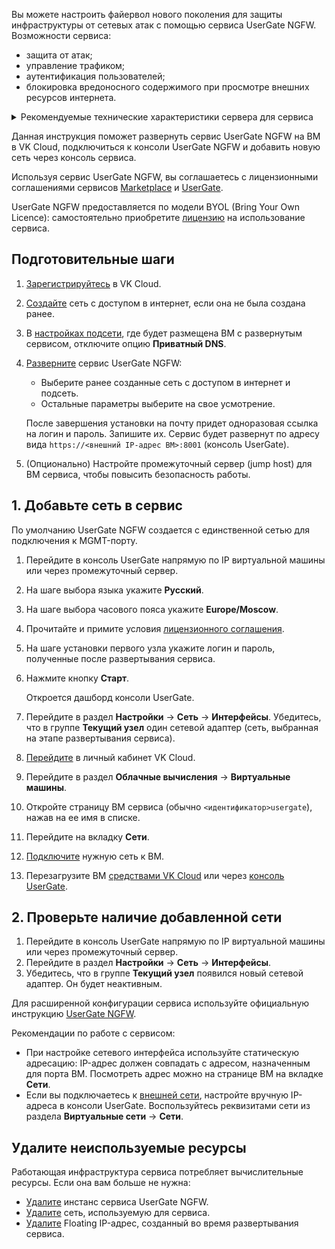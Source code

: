 Вы можете настроить файервол нового поколения для защиты инфраструктуры от сетевых атак с помощью сервиса UserGate NGFW. Возможности сервиса:

- защита от атак;
- управление трафиком;
- аутентификация пользователей;
- блокировка вредоносного содержимого при просмотре внешних ресурсов интернета.

<details>
    <summary>Рекомендуемые технические характеристики сервера для сервиса</summary>

![Рекомендуемые технические характеристики для сервиса](./assets/usergate_vm_recommendation_table.png){params[noBorder=true]}

Чтобы создать ВМ, у которой более 24 CPU, обратитесь в [техническую поддержку](/ru/contacts).

</details>

Данная инструкция поможет развернуть сервис UserGate NGFW на ВМ в VK Cloud, подключиться к консоли UserGate NGFW и добавить новую сеть через консоль сервиса.

Используя сервис UserGate NGFW, вы соглашаетесь с лицензионными соглашениями сервисов [Marketplace](/ru/intro/start/legal/marketplace) и [UserGate](https://www.usergate.com/ru/usergate-eula).

<warn>

UserGate NGFW предоставляется по модели BYOL (Bring Your Own Licence): самостоятельно приобретите [лицензию](https://www.usergate.com/ru/purchase) на использование сервиса.

</warn>

## Подготовительные шаги

1. [Зарегистрируйтесь](/ru/intro/start/account-registration) в VK Cloud.
1. [Создайте](/ru/networks/vnet/instructions/net#sozdanie_seti) сеть с доступом в интернет, если она не была создана ранее.
1. В [настройках подсети](/ru/networks/vnet/instructions/net#redaktirovanie_podseti), где будет размещена ВМ с развернутым сервисом, отключите опцию **Приватный DNS**.
1. [Разверните](../../instructions/pr-instance-add) сервис UserGate NGFW:

   - Выберите ранее созданные сеть с доступом в интернет и подсеть.
   - Остальные параметры выберите на свое усмотрение.

   После завершения установки на почту придет одноразовая ссылка на логин и пароль. Запишите их. Сервис будет развернут по адресу вида `https://<внешний IP-адрес ВМ>:8001` (консоль UserGate).

1. (Опционально) Настройте промежуточный сервер (jump host) для ВМ сервиса, чтобы повысить безопасность работы.

## 1. Добавьте сеть в сервис

<info>

По умолчанию UserGate NGFW создается с единственной сетью для подключения к MGMT-порту.

</info>

1. Перейдите в консоль UserGate напрямую по IP виртуальной машины или через промежуточный сервер.
1. На шаге выбора языка укажите **Русский**.
1. На шаге выбора часового пояса укажите **Europe/Moscow**.
1. Прочитайте и примите условия [лицензионного соглашения](https://www.usergate.com/ru/usergate-eula).
1. На шаге установки первого узла укажите логин и пароль, полученные после развертывания сервиса.
1. Нажмите кнопку **Старт**.

   Откроется дашборд консоли UserGate.

1. Перейдите в раздел **Настройки** → **Сеть** → **Интерфейсы**. Убедитесь, что в группе **Текущий узел** один сетевой адаптер (сеть, выбранная на этапе развертывания сервиса).
1. [Перейдите](https://msk.cloud.vk.com/app) в личный кабинет VK Cloud.
1. Перейдите в раздел **Облачные вычисления** → **Виртуальные машины**.
1. Откройте страницу ВМ сервиса (обычно `<идентификатор>usergate`), нажав на ее имя в списке.
1. Перейдите на вкладку **Сети**.
1. [Подключите](/ru/computing/iaas/instructions/vm/vm-add-net#podklyuchenie_seti_k_vm) нужную сеть к ВМ.
1. Перезагрузите ВМ [средствами VK Cloud](/ru/computing/iaas/instructions/vm/vm-manage#start_stop_restart_vm) или через [консоль UserGate](https://docs.usergate.com/upravlenie-ustrojstvom_84.html#Операции_с_сервером).

## 2. Проверьте наличие добавленной сети

1. Перейдите в консоль UserGate напрямую по IP виртуальной машины или через промежуточный сервер.
1. Перейдите в раздел **Настройки** → **Сеть** → **Интерфейсы**.
1. Убедитесь, что в группе **Текущий узел** появился новый сетевой адаптер. Он будет неактивным.

Для расширенной конфигурации сервиса используйте официальную инструкцию [UserGate NGFW](https://docs.usergate.com/usergate-7x-11).

<info>

Рекомендации по работе с сервисом:

- При настройке сетевого интерфейса используйте статическую адресацию: IP-адрес должен совпадать с адресом, назначенным для порта ВМ. Посмотреть адрес можно на странице ВМ на вкладке **Сети**.
- Если вы подключаетесь к [внешней сети](/ru/networks/vnet/concepts/net-types#external_net), настройте вручную IP-адреса в консоли UserGate. Воспользуйтесь реквизитами сети из раздела **Виртуальные сети** → **Сети**.

</info>

## Удалите неиспользуемые ресурсы

Работающая инфраструктура сервиса потребляет вычислительные ресурсы. Если она вам больше не нужна:

- [Удалите](../../instructions/pr-instance-manage#udalenie_instansa_servisa) инстанс сервиса UserGate NGFW.
- [Удалите](/ru/networks/vnet/instructions/net#udalenie_seti) сеть, используемую для сервиса.
- [Удалите](/ru/networks/vnet/instructions/ip/floating-ip#delete) Floating IP-адрес, созданный во время развертывания сервиса.
